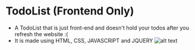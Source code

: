 # TodoList (Frontend Only)
- A TodoList that is just front-end and doesn't hold your todos after you refresh the website :(
- It is made using HTML, CSS, JAVASCRIPT and JQUERY
![alt text](https://drop.dropbox.com/s/yulop2t39tlyhat/todo.PNG?dl=0)
